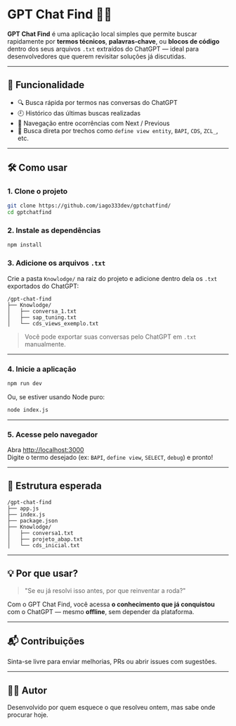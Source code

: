 # GPT Chat Find 🧠💬

**GPT Chat Find** é uma aplicação local simples que permite buscar rapidamente por **termos técnicos**, **palavras-chave**, ou **blocos de código** dentro dos seus arquivos `.txt` extraídos do ChatGPT — ideal para desenvolvedores que querem revisitar soluções já discutidas.

---

## 📌 Funcionalidade

- 🔍 Busca rápida por termos nas conversas do ChatGPT
- 🕘 Histórico das últimas buscas realizadas
- 🧭 Navegação entre ocorrências com Next / Previous
- 🎯 Busca direta por trechos como `define view entity`, `BAPI`, `CDS`, `ZCL_`, etc.

---

## 🛠️ Como usar

### 1. Clone o projeto

```bash
git clone https://github.com/iago333dev/gptchatfind/
cd gptchatfind
```

### 2. Instale as dependências

```bash
npm install
```

### 3. Adicione os arquivos `.txt`

Crie a pasta `Knowlodge/` na raiz do projeto e adicione dentro dela os `.txt` exportados do ChatGPT:

```
/gpt-chat-find
├── Knowlodge/
│   ├── conversa_1.txt
│   ├── sap_tuning.txt
│   └── cds_views_exemplo.txt
```

> Você pode exportar suas conversas pelo ChatGPT em `.txt` manualmente.

---

### 4. Inicie a aplicação

```bash
npm run dev
```

Ou, se estiver usando Node puro:

```bash
node index.js
```

---

### 5. Acesse pelo navegador

Abra [http://localhost:3000](http://localhost:3000)  
Digite o termo desejado (ex: `BAPI`, `define view`, `SELECT`, `debug`) e pronto!

---

## 📁 Estrutura esperada

```
/gpt-chat-find
├── app.js
├── index.js
├── package.json
├── Knowlodge/
│   ├── conversa1.txt
│   ├── projeto_abap.txt
│   └── cds_inicial.txt
```

---

## 💡 Por que usar?

> "Se eu já resolvi isso antes, por que reinventar a roda?"

Com o GPT Chat Find, você acessa **o conhecimento que já conquistou** com o ChatGPT — mesmo **offline**, sem depender da plataforma.

---

## 📬 Contribuições

Sinta-se livre para enviar melhorias, PRs ou abrir issues com sugestões.

---

## 🧑‍💻 Autor

Desenvolvido por quem esquece o que resolveu ontem, mas sabe onde procurar hoje.
